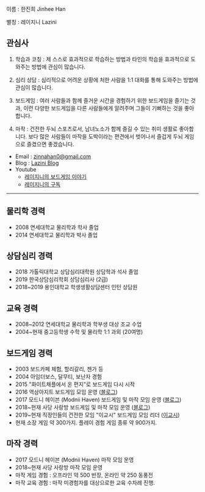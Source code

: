 이름 : 한진희 Jinhee Han

별칭 : 레이지니 Lazini

## 관심사

  1. 학습과 코칭 : 제 스스로 효과적으로 학습하는 방법과 타인의 학습을 효과적으로 도와주는 방법에 관심이 많습니다.

  1. 심리 상담 : 심리적으로 어려운 상황에 처한 사람을 1:1 대화를 통해 도와주는 방법에 관심이 많습니다.

  1. 보드게임 : 여러 사람들과 함께 즐거운 시간을 경험하기 위한 보드게임을 즐기는 것과, 이런 다양한 보드게임을 다른 사람들에게 알려주며 그들이 기뻐하는 것을 좋아합니다.

  1. 마작 : 건전한 두뇌 스포츠로서, 남녀노소가 함께 즐길 수 있는 취미 생활로 좋아합니다. 보다 많은 사람들이 마작을 도박이라는 편견에서 벗어나서 즐겁게 두뇌 게임으로 즐겼으면 좋겠습니다.

 * Email : zinnahan0@gmail.com
 * Blog : [Lazini Blog](http://lazini.tistory.com)
 * Youtube
    - [레이지니의 보드게임 이야기](https://www.youtube.com/channel/UCVYbF0ZapsWEj45EWl5DKCQ)
    - [레이지니의 구독](https://www.youtube.com/channel/UCkeUvXsQXCQtW1rlsIf-Zfw)

---
## 물리학 경력
 * 2008 연세대학교 물리학과 학사 졸업
 * 2014 연세대학교 물리학과 박사 졸업

## 상담심리 경력
 * 2018 가톨릭대학교 상담심리대학원 상담학과 석사 졸업
 * 2019 한국상담심리학회 상담심리사 (2급)
 * 2018~2019 용인대학교 학생생활상담센터 인턴 상담원

## 교육 경력
 * 2008~2012 연세대학교 물리학과 학부생 대상 조교 수업
 * 2004~현재 중고등학생 수학 및 물리학 1:1 과외 (20여명)

## 보드게임 경력
 * 2003 보드카페 체험, 할리갈리, 젠가 등
 * 2004 아임더보스, 달무티, 보난자 경험
 * 2015 "화이트채플에서 온 편지"로 보드게임 다시 시작
 * 2016 역삼아지트 보드게임 모임 운영 ([블로그](https://ysazit.tistory.com))
 * 2017 모드니 헤이븐 (Modnii Haven) 보드게임 및 마작 모임 운영 ([블로그](https://modnii.tistory.com))
 * 2018~현재 사당 사랑방 보드게임 및 마작 모임 운영 ([블로그](https://sarangbanggame.tistory.com))
 * 2019~현재 직장인들의 건전한 모임 "이교시" 보드게임 모임 리더 ([이교시](http://2gyosi.nsion.net))
 * 현재 소장 게임 약 300가지. 플레이 경험 게임 종류 약 900가지.
## 마작 경력
 * 2017 모드니 헤이븐 (Modnii Haven) 마작 모임 운영
 * 2018~현재 사당 사랑방 마작 모임 운영
 * 마작 게임 경험 : 오프라인 약 500 반장, 온라인 약 250 동풍전
 * 마작 교육 경험 : 마작 미경험자를 대상으로한 교육 수차례 진행.
